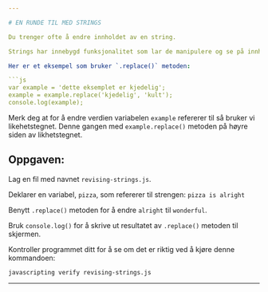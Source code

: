 ```yaml
---

# EN RUNDE TIL MED STRINGS

Du trenger ofte å endre innholdet av en string.

Strings har innebygd funksjonalitet som lar de manipulere og se på innholdet.

Her er et eksempel som bruker `.replace()` metoden:

```js
var example = 'dette eksemplet er kjedelig';
example = example.replace('kjedelig', 'kult');
console.log(example);
```

Merk deg at for å endre verdien variabelen `example` refererer til så bruker vi likehetstegnet. Denne gangen med `example.replace()` metoden på høyre siden av likhetstegnet.

## Oppgaven:

Lag en fil med navnet `revising-strings.js`.

Deklarer en variabel, `pizza`, som refererer til strengen: `pizza is alright`

Benytt `.replace()` metoden for å endre `alright` til `wonderful`.

Bruk `console.log()` for å skrive ut resultatet av `.replace()` metoden til skjermen.

Kontroller programmet ditt for å se om det er riktig ved å kjøre denne kommandoen:

`javascripting verify revising-strings.js`

---
```

